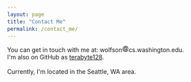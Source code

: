```yaml
---
layout: page
title: "Contact Me"
permalink: /contact_me/
---
```


You can get in touch with me at: wolfson<img src="/img/at.gif">cs.washington.edu.
<br>
I'm also on GitHub as [terabyte128](https://github.com/terabyte128).
<br><br>
Currently, I'm located in the Seattle, WA area. 
